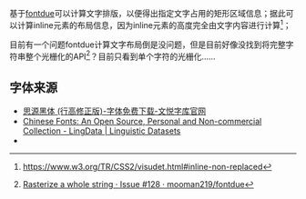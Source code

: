 基于[fontdue](https://github.com/mooman219/fontdue)可以计算文字排版，以便得出指定文字占用的矩形区域信息；据此可以计算inline元素的布局信息，因为inline元素的高度完全由文字内容进行计算[^1]；



目前有一个问题fontdue计算文字布局倒是没问题，但是目前好像没找到将完整字符串整个光栅化的API[^2]？目前只看到单个字符的光栅化……



## 字体来源

- [思源黑体 (行高修正版)-字体免费下载-文悦字库官网](https://wenyue.cn/fonts/1504)
- [Chinese Fonts: An Open Source, Personal and Non-commercial Collection - LingData | Linguistic Datasets](https://lingdata.org/archives/fonts.html)
- 



[^1]: https://www.w3.org/TR/CSS2/visudet.html#inline-non-replaced
[^2]: [Rasterize a whole string · Issue #128 · mooman219/fontdue](https://github.com/mooman219/fontdue/issues/128)
